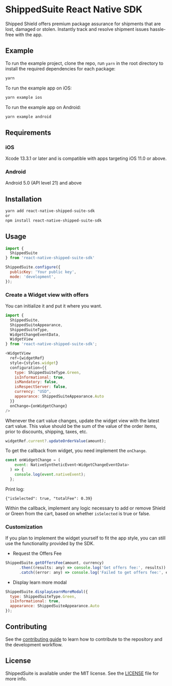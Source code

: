 # ShippedSuite React Native SDK

Shipped Shield offers premium package assurance for shipments that are lost, damaged or stolen. Instantly track and resolve shipment issues hassle-free with the app.

## Example

To run the example project, clone the repo, run `yarn` in the root directory to install the required dependencies for each package:

```sh
yarn
```

To run the example app on iOS:

```sh
yarn example ios
```

To run the example app on Android:

```sh
yarn example android
```

## Requirements

### iOS

Xcode 13.3.1 or later and is compatible with apps targeting iOS 11.0 or above.

### Android

Android 5.0 (API level 21) and above

## Installation

```sh
yarn add react-native-shipped-suite-sdk
or
npm install react-native-shipped-suite-sdk
```

## Usage

```js
import {
  ShippedSuite
} from 'react-native-shipped-suite-sdk'

ShippedSuite.configure({
  publicKey: 'Your public key',
  mode: 'development',
});
```

### Create a Widget view with offers

You can initialize it and put it where you want.

```js
import {
  ShippedSuite,
  ShippedSuiteAppearance,
  ShippedSuiteType,
  WidgetChangeEventData,
  WidgetView
} from 'react-native-shipped-suite-sdk';

<WidgetView
  ref={widgetRef}
  style={styles.widget}
  configuration={{
    type: ShippedSuiteType.Green,
    isInformational: true,
    isMandatory: false,
    isRespectServer: false,
    currency: "USD",
    appearance: ShippedSuiteAppearance.Auto
  }}
  onChange={onWidgetChange}
/>
```

Whenever the cart value changes, update the widget view with the latest cart value. This value should be the sum of the value of the order items, prior to discounts, shipping, taxes, etc. 

```js
widgetRef.current?.updateOrderValue(amount);
```

To get the callback from widget, you need implement the `onChange`.

```js
const onWidgetChange = (
    event: NativeSyntheticEvent<WidgetChangeEventData>
  ) => {
    console.log(event.nativeEvent);
  };
```

Print log:
```
{"isSelected": true, "totalFee": 0.39}
```

Within the callback, implement any logic necessary to add or remove Shield or Green from the cart, based on whether `isSelected` is true or false. 

### Customization

If you plan to implement the widget yourself to fit the app style, you can still use the functionality provided by the SDK.

- Request the Offers Fee

```js
ShippedSuite.getOffersFee(amount, currency)
      .then((results: any) => console.log('Get offers fee:', results))
      .catch((error: any) => console.log('Failed to get offers fee:', error));
```

- Display learn more modal

```js
ShippedSuite.displayLearnMoreModal({
  type: ShippedSuiteType.Green,
  isInformational: true,
  appearance: ShippedSuiteAppearance.Auto
});
```

## Contributing

See the [contributing guide](CONTRIBUTING.md) to learn how to contribute to the repository and the development workflow.

## License

ShippedSuite is available under the MIT license. See the [LICENSE](LICENSE) file for more info.
